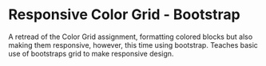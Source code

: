 Responsive Color Grid  - Bootstrap
==================================

A retread of the Color Grid assignment, formatting colored blocks but also making them responsive, however, this time using bootstrap. Teaches basic use of bootstraps grid to make responsive design.